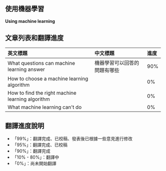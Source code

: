 ## 使用機器學習

**Using machine learning**

## 文章列表和翻譯進度

| 英文標題 | 中文標題 | 進度 |
| :--- | :--- | :--- |
| What questions can machine learning answer | 機器學習可以回答的問題有哪些 | 90% |
| How to choose a machine learning algorithm |  | 0% |
| How to find the right machine learning algorithm |  | 0% |
| What machine learning can't do |  | 0% |

## 翻譯進度說明

* 「99%」：翻譯完成、已校稿、發表後已根據一些意見進行修改
* 「95%」：翻譯完成、已校稿
* 「90%」：翻譯完成
* 「10% - 80%」：翻譯中
* 「0%」：尚未開始翻譯



